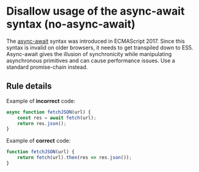 # Disallow usage of the async-await syntax (no-async-await)

The [async-await](https://developer.mozilla.org/en-US/docs/Web/JavaScript/Reference/Statements/async_function) syntax was introduced in ECMAScript 2017. Since this syntax is invalid on older browsers, it needs to get transpiled down to ES5. Async-await gives the illusion of synchronicity while manipulating asynchronous primitives and can cause performance issues. Use a standard promise-chain instead.


## Rule details

Example of **incorrect** code:

```js
async function fetchJSON(url) {
    const res = await fetch(url);
    return res.json();
}
```

Example of **correct** code:

```js
function fetchJSON(url) {
    return fetch(url).then(res => res.json());
}
```
